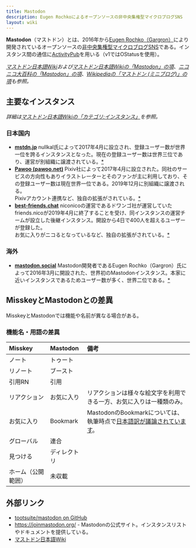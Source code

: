 ```yaml
---
title: Mastodon
description: Eugen Rochkoによるオープンソースの非中央集権型マイクロブログSNS
layout: wiki
---
```

**Mastodon**（マストドン）とは、2016年から[Eugen Rochko（Gargron）](https://ja.mstdn.wiki/Eugen_Rochko)により開発されているオープンソースの[非中央集権型マイクロブログSNS](../words/decentralized-social-networking-service#%E5%88%86%E6%95%A3%E3%83%9E%E3%82%A4%E3%82%AF%E3%83%AD%E3%83%96%E3%83%AD%E3%82%B0%E3%82%BD%E3%83%95%E3%83%88%E3%82%A6%E3%82%A7%E3%82%A2)である。インスタンス間の通信に[ActivityPub](../words/activitypub)を用いる（v1ではOStatusを使用）。

*[マストドン日本語Wiki](https://ja.mstdn.wiki/)および[マストドン日本語Wikiの「Mastodon」の項](https://ja.mstdn.wiki/Mastodon)、[ニコニコ大百科の「Mastodon」の項](https://dic.nicovideo.jp/a/mastodon)、[Wikipediaの「マストドン (ミニブログ)」の項](https://ja.wikipedia.org/wiki/%E3%83%9E%E3%82%B9%E3%83%88%E3%83%89%E3%83%B3_(%E3%83%9F%E3%83%8B%E3%83%96%E3%83%AD%E3%82%B0))も参照。*

## 主要なインスタンス
*詳細は[マストドン日本語Wikiの「カテゴリ:インスタンス」](https://ja.mstdn.wiki/%E3%82%AB%E3%83%86%E3%82%B4%E3%83%AA:%E3%82%A4%E3%83%B3%E3%82%B9%E3%82%BF%E3%83%B3%E3%82%B9)を参照。*

### 日本国内
- **[mstdn.jp](https://mstdn.jp/)**
  nullkal氏によって2017年4月に設立され、登録ユーザー数が世界一位を誇るインスタンスとなった。現在の登録ユーザー数は世界三位であり、運営が別組織に譲渡されている。[*](https://ja.mstdn.wiki/Mstdn.jp)
- **[Pawoo (pawoo.net)](https://pawoo.net/)**
  Pixiv社によって2017年4月に設立された。同社のサービスの方向性もありイラストレーターとそのファンが主に利用しており、その登録ユーザー数は現在世界一位である。2019年12月に別組織に譲渡される。  
  Pixivアカウント連携など、独自の拡張がされている。[*](https://ja.mstdn.wiki/Pawoo)
- **[best-friends.chat](https://best-friends.chat/)**
  niconicoの運営であるドワンゴ社が運営していたfriends.nicoが2019年4月に終了することを受け、同インスタンスの運営チームが設立した後継インスタンス。開設から4日で400人を超えるユーザーが登録した。  
  お気に入りがニコるとなっているなど、独自の拡張がされている。[*](https://ja.mstdn.wiki/Best-friends.chat)

### 海外
- **[mastodon.social](https://mastodon.social)**
  Mastodon開発者であるEugen Rochko（Gargron）氏によって2016年3月に開設された、世界初のMastodonインスタンス。本家に近いインスタンスであるためユーザー数が多く、世界二位である。[*](https://ja.mstdn.wiki/Mastodon.social)

## MisskeyとMastodonとの差異
MisskeyとMastodonでは機能や名前が異なる場合がある。

### 機能名・用語の差異
|Misskey|Mastodon|備考|
|:--|:--|:--|
|ノート|トゥート||
|リノート|ブースト||
|引用RN|引用
|リアクション|お気に入り|リアクションは様々な絵文字を利用できる一方、お気に入りは一種類のみ。|
|お気に入り|Bookmark|MastodonのBookmarkについては、執筆時点で[日本語訳が議論されています](https://crowdin.com/translate/mastodon/28/en-ja#3623)。|
|グローバル|連合||
|見つける|ディレクトリ||
|ホーム（公開範囲）|未収載||

## 外部リンク
- [tootsuite/mastodon on GitHub](https://github.com/tootsuite/mastodon)
- https://joinmastodon.org/ - Mastodonの公式サイト。インスタンスリストやドキュメントを提供している。
- [マストドン日本語Wiki](https://ja.mstdn.wiki/%E3%83%A1%E3%82%A4%E3%83%B3%E3%83%9A%E3%83%BC%E3%82%B8)
